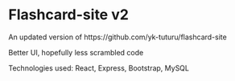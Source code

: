 Flashcard-site v2
========================

<p>An updated version of https://github.com/yk-tuturu/flashcard-site</p>
<p>Better UI, hopefully less scrambled code</p>
<p>Technologies used: React, Express, Bootstrap, MySQL</p>

<br> 
